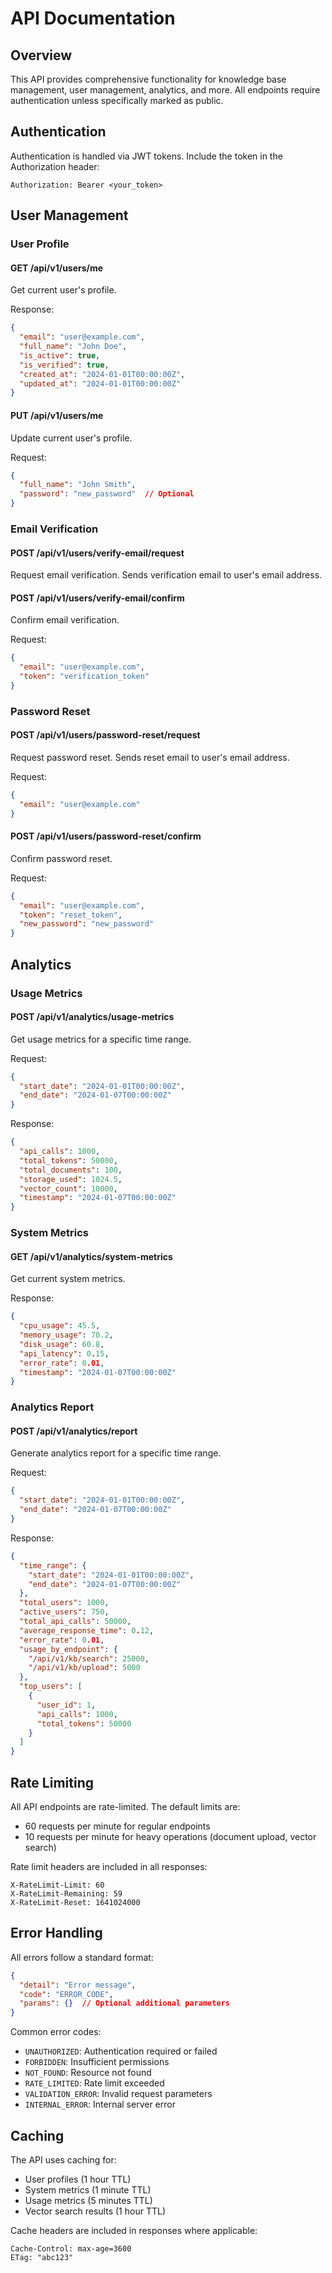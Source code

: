 # API Documentation

## Overview
This API provides comprehensive functionality for knowledge base management, user management, analytics, and more. All endpoints require authentication unless specifically marked as public.

## Authentication
Authentication is handled via JWT tokens. Include the token in the Authorization header:
```
Authorization: Bearer <your_token>
```

## User Management

### User Profile
#### GET /api/v1/users/me
Get current user's profile.

Response:
```json
{
  "email": "user@example.com",
  "full_name": "John Doe",
  "is_active": true,
  "is_verified": true,
  "created_at": "2024-01-01T00:00:00Z",
  "updated_at": "2024-01-01T00:00:00Z"
}
```

#### PUT /api/v1/users/me
Update current user's profile.

Request:
```json
{
  "full_name": "John Smith",
  "password": "new_password"  // Optional
}
```

### Email Verification
#### POST /api/v1/users/verify-email/request
Request email verification. Sends verification email to user's email address.

#### POST /api/v1/users/verify-email/confirm
Confirm email verification.

Request:
```json
{
  "email": "user@example.com",
  "token": "verification_token"
}
```

### Password Reset
#### POST /api/v1/users/password-reset/request
Request password reset. Sends reset email to user's email address.

Request:
```json
{
  "email": "user@example.com"
}
```

#### POST /api/v1/users/password-reset/confirm
Confirm password reset.

Request:
```json
{
  "email": "user@example.com",
  "token": "reset_token",
  "new_password": "new_password"
}
```

## Analytics

### Usage Metrics
#### POST /api/v1/analytics/usage-metrics
Get usage metrics for a specific time range.

Request:
```json
{
  "start_date": "2024-01-01T00:00:00Z",
  "end_date": "2024-01-07T00:00:00Z"
}
```

Response:
```json
{
  "api_calls": 1000,
  "total_tokens": 50000,
  "total_documents": 100,
  "storage_used": 1024.5,
  "vector_count": 10000,
  "timestamp": "2024-01-07T00:00:00Z"
}
```

### System Metrics
#### GET /api/v1/analytics/system-metrics
Get current system metrics.

Response:
```json
{
  "cpu_usage": 45.5,
  "memory_usage": 70.2,
  "disk_usage": 60.8,
  "api_latency": 0.15,
  "error_rate": 0.01,
  "timestamp": "2024-01-07T00:00:00Z"
}
```

### Analytics Report
#### POST /api/v1/analytics/report
Generate analytics report for a specific time range.

Request:
```json
{
  "start_date": "2024-01-01T00:00:00Z",
  "end_date": "2024-01-07T00:00:00Z"
}
```

Response:
```json
{
  "time_range": {
    "start_date": "2024-01-01T00:00:00Z",
    "end_date": "2024-01-07T00:00:00Z"
  },
  "total_users": 1000,
  "active_users": 750,
  "total_api_calls": 50000,
  "average_response_time": 0.12,
  "error_rate": 0.01,
  "usage_by_endpoint": {
    "/api/v1/kb/search": 25000,
    "/api/v1/kb/upload": 5000
  },
  "top_users": [
    {
      "user_id": 1,
      "api_calls": 1000,
      "total_tokens": 50000
    }
  ]
}
```

## Rate Limiting
All API endpoints are rate-limited. The default limits are:
- 60 requests per minute for regular endpoints
- 10 requests per minute for heavy operations (document upload, vector search)

Rate limit headers are included in all responses:
```
X-RateLimit-Limit: 60
X-RateLimit-Remaining: 59
X-RateLimit-Reset: 1641024000
```

## Error Handling
All errors follow a standard format:
```json
{
  "detail": "Error message",
  "code": "ERROR_CODE",
  "params": {}  // Optional additional parameters
}
```

Common error codes:
- `UNAUTHORIZED`: Authentication required or failed
- `FORBIDDEN`: Insufficient permissions
- `NOT_FOUND`: Resource not found
- `RATE_LIMITED`: Rate limit exceeded
- `VALIDATION_ERROR`: Invalid request parameters
- `INTERNAL_ERROR`: Internal server error

## Caching
The API uses caching for:
- User profiles (1 hour TTL)
- System metrics (1 minute TTL)
- Usage metrics (5 minutes TTL)
- Vector search results (1 hour TTL)

Cache headers are included in responses where applicable:
```
Cache-Control: max-age=3600
ETag: "abc123"
```
